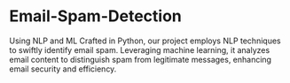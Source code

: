# Email-Spam-Detection
Using NLP and ML
Crafted in Python, our project employs NLP techniques to swiftly identify
email spam. Leveraging machine learning, it analyzes email content to distinguish spam from legitimate messages,
enhancing email security and efficiency.
